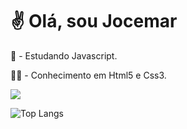 # :v: Olá, sou Jocemar
<p>
📝 - Estudando Javascript.
</p><p>
🧑‍🎓 - Conhecimento em Html5 e Css3.
</p>

<p aling="left">
  <a href="https://www.linkedin.com/in/jocemar-vogel/"><img src="https://img.shields.io/badge/LinkedIn-0077B5?style=for-the-badge&logo=linkedin&logoColor=white`"/></a>
</p>

![Top Langs](https://github-readme-stats.vercel.app/api/top-langs/?username=jocemarvogel&layout=compact)

<!---
<img src="https://img.shields.io/badge/HTML5-E34F26?style=for-the-badge&logo=html5&logoColor=white"> <img src="https://img.shields.io/badge/CSS3-1572B6?style=for-the-badge&logo=css3&logoColor=dark">
--->

